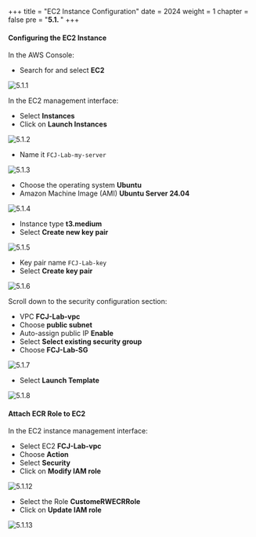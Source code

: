 +++
title = "EC2 Instance Configuration"
date = 2024
weight = 1
chapter = false
pre = "<b>5.1. </b>"
+++

#### Configuring the EC2 Instance

In the AWS Console:

- Search for and select **EC2**

![5.1.1](/images/5-configure-ec2/5.1.1.png)

In the EC2 management interface:

- Select **Instances**
- Click on **Launch Instances**

![5.1.2](/images/5-configure-ec2/5.1.2.png)

- Name it `FCJ-Lab-my-server`

![5.1.3](/images/5-configure-ec2/5.1.3.png)

- Choose the operating system **Ubuntu**
- Amazon Machine Image (AMI) **Ubuntu Server 24.04**

![5.1.4](/images/5-configure-ec2/5.1.4.png)

- Instance type **t3.medium**
- Select **Create new key pair**

![5.1.5](/images/5-configure-ec2/5.1.5.png)

- Key pair name `FCJ-Lab-key`
- Select **Create key pair**

![5.1.6](/images/5-configure-ec2/5.1.6.png)

Scroll down to the security configuration section:

- VPC **FCJ-Lab-vpc**
- Choose **public subnet**
- Auto-assign public IP **Enable**
- Select **Select existing security group**
- Choose **FCJ-Lab-SG**

![5.1.7](/images/5-configure-ec2/5.1.7.png)

- Select **Launch Template**

![5.1.8](/images/5-configure-ec2/5.1.8.png)

#### Attach ECR Role to EC2

In the EC2 instance management interface:

- Select EC2 **FCJ-Lab-vpc**
- Choose **Action**
- Select **Security**
- Click on **Modify IAM role**

![5.1.12](/images/5-configure-ec2/5.1.12.png)

- Select the Role **CustomeRWECRRole**
- Click on **Update IAM role**

![5.1.13](/images/5-configure-ec2/5.1.13.png)
